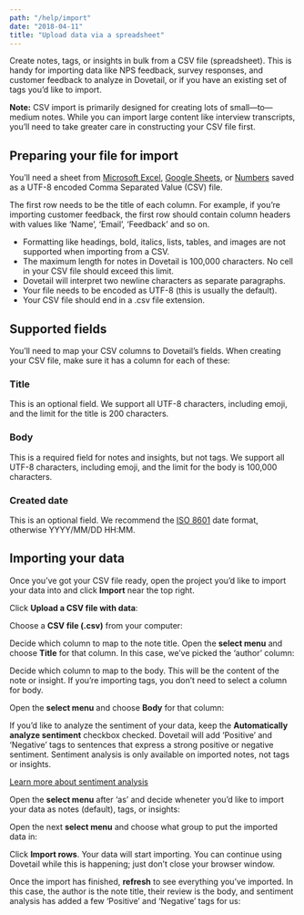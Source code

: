 ```yaml
---
path: "/help/import"
date: "2018-04-11"
title: "Upload data via a spreadsheet"
---
```


Create notes, tags, or insights in bulk from a CSV file (spreadsheet). This is handy for importing data like NPS feedback, survey responses, and customer feedback to analyze in Dovetail, or if you have an existing set of tags you’d like to import.

**Note:** CSV import is primarily designed for creating lots of small—to—medium notes. While you can import large content like interview transcripts, you’ll need to take greater care in constructing your CSV file first.

## Preparing your file for import

You’ll need a sheet from [Microsoft Excel](https://support.office.com/en-us/article/Import-or-export-text-txt-or-csv-files-5250ac4c-663c-47ce-937b-339e391393ba), [Google Sheets](<(https://support.google.com/docs/answer/49114)>), or [Numbers](https://support.apple.com/en-au/HT205391) saved as a UTF-8 encoded Comma Separated Value (CSV) file.

The first row needs to be the title of each column. For example, if you’re importing customer feedback, the first row should contain column headers with values like ‘Name’, ‘Email’, ‘Feedback’ and so on.

* Formatting like headings, bold, italics, lists, tables, and images are not supported when importing from a CSV.
* The maximum length for notes in Dovetail is 100,000 characters. No cell in your CSV file should exceed this limit.
* Dovetail will interpret two newline characters as separate paragraphs.
* Your file needs to be encoded as UTF-8 (this is usually the default).
* Your CSV file should end in a .csv file extension.

## Supported fields

You’ll need to map your CSV columns to Dovetail’s fields. When creating your CSV file, make sure it has a column for each of these:

### Title

This is an optional field. We support all UTF-8 characters, including emoji, and the limit for the title is 200 characters.

### Body

This is a required field for notes and insights, but not tags. We support all UTF-8 characters, including emoji, and the limit for the body is 100,000 characters.

### Created date

This is an optional field. We recommend the [ISO 8601](https://en.wikipedia.org/wiki/ISO_8601) date format, otherwise YYYY/MM/DD HH:MM.

## Importing your data

Once you’ve got your CSV file ready, open the project you’d like to import your data into and click **Import** near the top right.

Click **Upload a CSV file with data**:

Choose a **CSV file (.csv)** from your computer:

Decide which column to map to the note title. Open the **select menu** and choose **Title** for that column. In this case, we’ve picked the ‘author’ column:

Decide which column to map to the body. This will be the content of the note or insight. If you’re importing tags, you don’t need to select a column for body.

Open the **select menu** and choose **Body** for that column:

If you’d like to analyze the sentiment of your data, keep the **Automatically analyze sentiment** checkbox checked. Dovetail will add ‘Positive’ and ‘Negative’ tags to sentences that express a strong positive or negative sentiment. Sentiment analysis is only available on imported notes, not tags or insights.

[Learn more about sentiment analysis]()

Open the **select menu** after ‘as’ and decide wheneter you’d like to import your data as notes (default), tags, or insights:

Open the next **select menu** and choose what group to put the imported data in:

Click **Import rows**. Your data will start importing. You can continue using Dovetail while this is happening; just don’t close your browser window.

Once the import has finished, **refresh** to see everything you’ve imported. In this case, the author is the note title, their review is the body, and sentiment analysis has added a few ‘Positive’ and ‘Negative’ tags for us:
